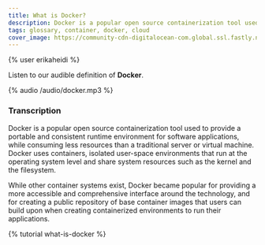 ```yaml
---
title: What is Docker?
description: Docker is a popular open source containerization tool used to provide a portable and consistent runtime environment for software applications. Learn more about Docker with our audible glossary!
tags: glossary, container, docker, cloud
cover_image: https://community-cdn-digitalocean-com.global.ssl.fastly.net/variants/PcJyDaaLwTjkdriqXFpDajCM/035575f2985fe451d86e717d73691e533a1a00545d7230900ed786341dc3c882
---
```

{% user erikaheidi %}

Listen to our audible definition of **Docker**.

{% audio /audio/docker.mp3 %}

### Transcription

Docker is a popular open source containerization tool used to provide a portable and consistent runtime environment for software applications, while consuming less resources than a traditional server or virtual machine. Docker uses containers, isolated user-space environments that run at the operating system level and share system resources such as the kernel and the filesystem.

While other container systems exist, Docker became popular for providing a more accessible and comprehensive interface around the technology, and for creating a public repository of base container images that users can build upon when creating containerized environments to run their applications.

{% tutorial what-is-docker %}